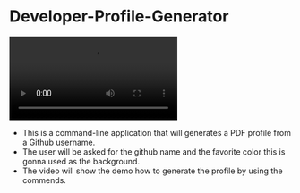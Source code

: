 # Developer-Profile-Generator
<video><source src="./ScreenRecording.mov"></video>

* This is a command-line application that will generates a PDF profile from a Github username.
* The user will be asked for the github name and the favorite color this is gonna used as the background.
* The video will show the demo how to generate the profile by using the commends.
